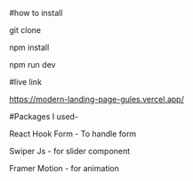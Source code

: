 #how to install

git clone 

npm install

npm run dev



#live link

https://modern-landing-page-gules.vercel.app/


#Packages I used-

React Hook Form - To handle form 

Swiper Js - for slider component

Framer Motion - for animation


